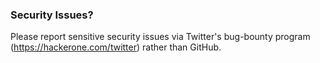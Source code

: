 ### Security Issues?
Please report sensitive security issues via Twitter's bug-bounty program (https://hackerone.com/twitter) rather than GitHub.